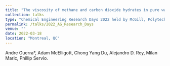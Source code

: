 ```yaml
---
title: "The viscosity of methane and carbon dioxide hydrates in pure water at high-pressure driving forces"
collection: talks
type: "Chemical Engineering Research Days 2022 held by McGill, Polytechnique, and Concordia"
permalink: /talks/2022_AG_Research_Days
venue: ""
date: 2022-03-18
location: "Montreal, QC"
---
```


Andre Guerra*, Adam McElligott, Chong Yang Du, Alejandro D. Rey, Milan Maric, Phillip Servio.